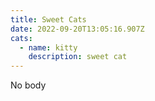 ```yaml
---
title: Sweet Cats
date: 2022-09-20T13:05:16.907Z
cats:
  - name: kitty
    description: sweet cat
---
```

N﻿o body